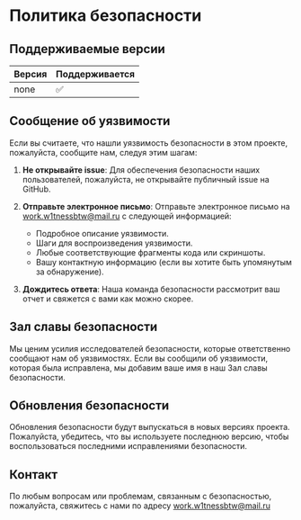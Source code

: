 # Политика безопасности

## Поддерживаемые версии


| Версия | Поддерживается       |
| ------ | ------------------- |
| none   | :white_check_mark:   |


## Сообщение об уязвимости

Если вы считаете, что нашли уязвимость безопасности в этом проекте, пожалуйста, сообщите нам, следуя этим шагам:

1. **Не открывайте issue**: Для обеспечения безопасности наших пользователей, пожалуйста, не открывайте публичный issue на GitHub.

2. **Отправьте электронное письмо**: Отправьте электронное письмо на [work.w1tnessbtw@mail.ru](mailto:work.w1tnessbtw@mail.ru) с следующей информацией:
   - Подробное описание уязвимости.
   - Шаги для воспроизведения уязвимости.
   - Любые соответствующие фрагменты кода или скриншоты.
   - Вашу контактную информацию (если вы хотите быть упомянутым за обнаружение).

3. **Дождитесь ответа**: Наша команда безопасности рассмотрит ваш отчет и свяжется с вами как можно скорее.

## Зал славы безопасности

Мы ценим усилия исследователей безопасности, которые ответственно сообщают нам об уязвимостях. Если вы сообщили об уязвимости, которая была исправлена, мы добавим ваше имя в наш Зал славы безопасности.

## Обновления безопасности

Обновления безопасности будут выпускаться в новых версиях проекта. Пожалуйста, убедитесь, что вы используете последнюю версию, чтобы воспользоваться последними исправлениями безопасности.

## Контакт

По любым вопросам или проблемам, связанным с безопасностью, пожалуйста, свяжитесь с нами по адресу [work.w1tnessbtw@mail.ru](mailto:work.w1tnessbtw@mail.ru)

